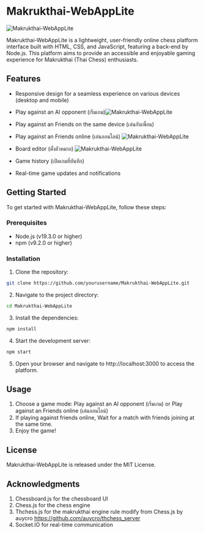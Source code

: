 # Makrukthai-WebAppLite
![Makrukthai-WebAppLite](https://raw.githubusercontent.com/natstpt/Makrukthai-WebAppLite/main/screenshots/screenshots1.png)

Makrukthai-WebAppLite is a lightweight, user-friendly online chess platform interface built with HTML, CSS, and JavaScript, featuring a back-end by Node.js. This platform aims to provide an accessible and enjoyable gaming experience for Makrukthai (Thai Chess) enthusiasts.

## Features

- Responsive design for a seamless experience on various devices (desktop and mobile)
- Play against an AI opponent (เริ่มเกม)![Makrukthai-WebAppLite](https://raw.githubusercontent.com/natstpt/Makrukthai-WebAppLite/main/screenshots/screenshots2.png)
- Play against an Friends on the same device (เล่นกับเพื่อน)
- Play against an Friends online (เล่นออนไลน์)
![Makrukthai-WebAppLite](https://raw.githubusercontent.com/natstpt/Makrukthai-WebAppLite/main/screenshots/screenshots3.png)

- Board editor (ตั้งตัวหมาก)
![Makrukthai-WebAppLite](https://raw.githubusercontent.com/natstpt/Makrukthai-WebAppLite/main/screenshots/screenshots4.png)

- Game history (เปิดเกมที่บันทึก)
- Real-time game updates and notifications 


## Getting Started

To get started with Makrukthai-WebAppLite, follow these steps:

### Prerequisites

- Node.js (v19.3.0 or higher)
- npm (v9.2.0 or higher)

### Installation

1. Clone the repository:

```bash
git clone https://github.com/yourusername/Makrukthai-WebAppLite.git
```

2. Navigate to the project directory:

```bash
cd Makrukthai-WebAppLite
```

3. Install the dependencies:

```bash
npm install
```

4. Start the development server:

```bash
npm start
```

5. Open your browser and navigate to http://localhost:3000 to access the platform.

## Usage
1. Choose a game mode: Play against an AI opponent (เริ่มเกม) or Play against an Friends online (เล่นออนไลน์)
2. If playing against friends online, Wait for a match with friends joining at the same time.
3. Enjoy the game!

## License
Makrukthai-WebAppLite is released under the MIT License.

## Acknowledgments
1. Chessboard.js for the chessboard UI
2. Chess.js for the chess engine
3. Thchess.js for the makrukthai engine rule modify from Chess.js by auycro https://github.com/auycro/thchess_server
4. Socket.IO for real-time communication
